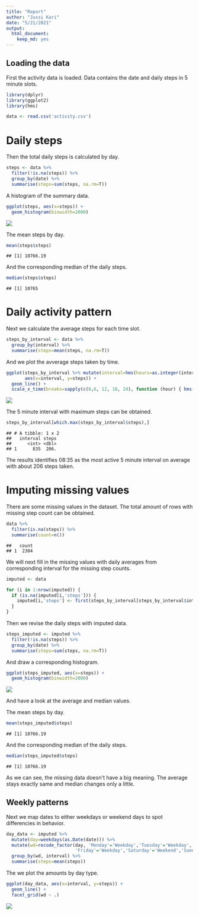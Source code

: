 ```yaml
---
title: "Report"
author: "Jussi Kari"
date: "5/21/2021"
output: 
  html_document: 
    keep_md: yes
---
```




## Loading the data

First the activity data is loaded. Data contains the date and daily steps in 5 minute slots.


```r
library(dplyr)
library(ggplot2)
library(hms)

data <- read.csv('activity.csv')
```

# Daily steps

Then the total daily steps is calculated by day.


```r
steps <- data %>%
  filter(!is.na(steps)) %>%
  group_by(date) %>%
  summarise(steps=sum(steps, na.rm=T))
```

A histogram of the summary data.


```r
ggplot(steps, aes(x=steps)) +
  geom_histogram(binwidth=2000)
```

![](PA1_template_files/figure-html/histogram-1.png)<!-- -->

The mean steps by day.


```r
mean(steps$steps)
```

```
## [1] 10766.19
```

And the corresponding median of the daily steps.


```r
median(steps$steps)
```

```
## [1] 10765
```

# Daily activity pattern

Next we calculate the average steps for each time slot.


```r
steps_by_interval <- data %>%
  group_by(interval) %>%
  summarise(steps=mean(steps, na.rm=T))
```

And we plot the avverage steps taken by time.


```r
ggplot(steps_by_interval %>% mutate(interval=hms(hours=as.integer(interval / 100), minutes=interval %% 100)),
       aes(x=interval, y=steps)) +
  geom_line() +
  scale_x_time(breaks=sapply(c(0,6, 12, 18, 24), function (hour) { hms(hour=hour) }))
```

![](PA1_template_files/figure-html/steps_plot-1.png)<!-- -->

The 5 minute interval with maximum steps can be obtained.


```r
steps_by_interval[which.max(steps_by_interval$steps),]
```

```
## # A tibble: 1 x 2
##   interval steps
##      <int> <dbl>
## 1      835  206.
```

The results identifies 08:35 as the most active 5 minute interval on average with about 206 steps taken.

# Imputing missing values

There are some missing values in the dataset. The total amount of rows with missing step count can be obtained.


```r
data %>%
  filter(is.na(steps)) %>%
  summarise(count=n())
```

```
##   count
## 1  2304
```

We will next fill in the missing values with daily averages from corresponding interval for the missing step counts.


```r
imputed <- data

for (i in 1:nrow(imputed)) {
  if (is.na(imputed[i,'steps'])) {
    imputed[i,'steps'] <- first(steps_by_interval[steps_by_interval$interval==imputed[i,'interval'],]$steps)
  }
}
```

Then we revise the daily steps with imputed data.


```r
steps_imputed <- imputed %>%
  filter(!is.na(steps)) %>%
  group_by(date) %>%
  summarise(steps=sum(steps, na.rm=T))
```

And draw a corresponding histogram.


```r
ggplot(steps_imputed, aes(x=steps)) +
  geom_histogram(binwidth=2000)
```

![](PA1_template_files/figure-html/histogram_imputed-1.png)<!-- -->

And have a look at the average and median values.

The mean steps by day.


```r
mean(steps_imputed$steps)
```

```
## [1] 10766.19
```

And the corresponding median of the daily steps.


```r
median(steps_imputed$steps)
```

```
## [1] 10766.19
```

As we can see, the missing data doesn't have a big meaning. The average stays exactly same and median changes only a little.

## Weekly patterns

Next we map dates to either weekdays or weekend days to spot differencies in behavior.


```r
day_data <- imputed %>%
  mutate(day=weekdays(as.Date(date))) %>%
  mutate(wd=recode_factor(day, 'Monday'='Weekday','Tuesday'='Weekday','Wednesday'='Weekday','Thursday'='Weekday',
                          'Friday'='Weekday','Saturday'='Weekend','Sunday'='Weekend')) %>%
  group_by(wd, interval) %>%
  summarise(steps=mean(steps))
```

The we plot the amounts by day type.


```r
ggplot(day_data, aes(x=interval, y=steps)) +
  geom_line() +
  facet_grid(wd ~ .)
```

![](PA1_template_files/figure-html/weekdays_plot-1.png)<!-- -->
